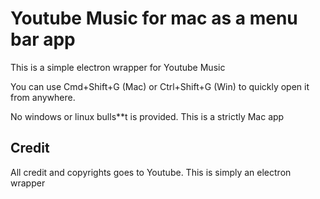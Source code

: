 # Youtube Music for mac as a menu bar app

This is a simple electron wrapper for Youtube Music

You can use Cmd+Shift+G (Mac) or Ctrl+Shift+G (Win) to quickly open it from anywhere.

No windows or linux bulls**t is provided. This is a strictly Mac app

## Credit

All credit and copyrights goes to Youtube. This is simply an electron wrapper


